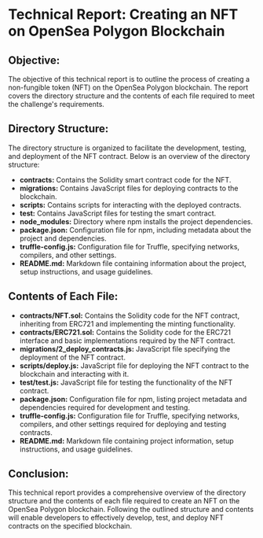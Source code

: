 # Technical Report: Creating an NFT on OpenSea Polygon Blockchain

## Objective:
The objective of this technical report is to outline the process of creating a non-fungible token (NFT) on the OpenSea Polygon blockchain. The report covers the directory structure and the contents of each file required to meet the challenge's requirements.

## Directory Structure:
The directory structure is organized to facilitate the development, testing, and deployment of the NFT contract. Below is an overview of the directory structure:

- **contracts:** Contains the Solidity smart contract code for the NFT.
- **migrations:** Contains JavaScript files for deploying contracts to the blockchain.
- **scripts:** Contains scripts for interacting with the deployed contracts.
- **test:** Contains JavaScript files for testing the smart contract.
- **node_modules:** Directory where npm installs the project dependencies.
- **package.json:** Configuration file for npm, including metadata about the project and dependencies.
- **truffle-config.js:** Configuration file for Truffle, specifying networks, compilers, and other settings.
- **README.md:** Markdown file containing information about the project, setup instructions, and usage guidelines.

## Contents of Each File:

- **contracts/NFT.sol:** Contains the Solidity code for the NFT contract, inheriting from ERC721 and implementing the minting functionality.
- **contracts/ERC721.sol:** Contains the Solidity code for the ERC721 interface and basic implementations required by the NFT contract.
- **migrations/2_deploy_contracts.js:** JavaScript file specifying the deployment of the NFT contract.
- **scripts/deploy.js:** JavaScript file for deploying the NFT contract to the blockchain and interacting with it.
- **test/test.js:** JavaScript file for testing the functionality of the NFT contract.
- **package.json:** Configuration file for npm, listing project metadata and dependencies required for development and testing.
- **truffle-config.js:** Configuration file for Truffle, specifying networks, compilers, and other settings required for deploying and testing contracts.
- **README.md:** Markdown file containing project information, setup instructions, and usage guidelines.

## Conclusion:
This technical report provides a comprehensive overview of the directory structure and the contents of each file required to create an NFT on the OpenSea Polygon blockchain. Following the outlined structure and contents will enable developers to effectively develop, test, and deploy NFT contracts on the specified blockchain.
